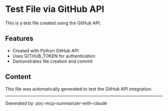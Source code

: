 # Test File via GitHub API

This is a test file created using the GitHub API.

## Features
- Created with Python GitHub API
- Uses GITHUB_TOKEN for authentication
- Demonstrates file creation and commit

## Content
This file was automatically generated to test the GitHub API integration.

---
Generated by: poc-mcp-summarizer-with-claude
